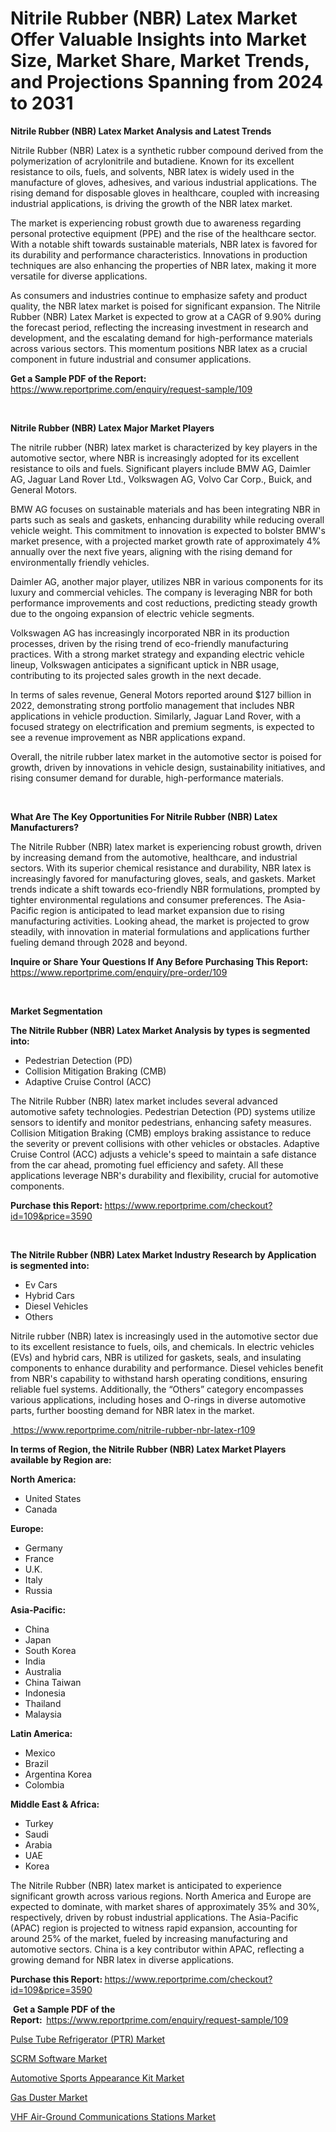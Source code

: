 <p><h1>Nitrile Rubber (NBR) Latex Market Offer Valuable Insights into Market Size, Market Share, Market Trends, and Projections Spanning from 2024 to 2031</h1></p><p><strong>Nitrile Rubber (NBR) Latex Market Analysis and Latest Trends</strong></p>
<p><p>Nitrile Rubber (NBR) Latex is a synthetic rubber compound derived from the polymerization of acrylonitrile and butadiene. Known for its excellent resistance to oils, fuels, and solvents, NBR latex is widely used in the manufacture of gloves, adhesives, and various industrial applications. The rising demand for disposable gloves in healthcare, coupled with increasing industrial applications, is driving the growth of the NBR latex market.</p><p>The market is experiencing robust growth due to awareness regarding personal protective equipment (PPE) and the rise of the healthcare sector. With a notable shift towards sustainable materials, NBR latex is favored for its durability and performance characteristics. Innovations in production techniques are also enhancing the properties of NBR latex, making it more versatile for diverse applications.</p><p>As consumers and industries continue to emphasize safety and product quality, the NBR latex market is poised for significant expansion. The Nitrile Rubber (NBR) Latex Market is expected to grow at a CAGR of 9.90% during the forecast period, reflecting the increasing investment in research and development, and the escalating demand for high-performance materials across various sectors. This momentum positions NBR latex as a crucial component in future industrial and consumer applications.</p></p>
<p><strong>Get a Sample PDF of the Report:&nbsp;</strong> <a href="https://www.reportprime.com/enquiry/request-sample/109">https://www.reportprime.com/enquiry/request-sample/109</a></p>
<p>&nbsp;</p>
<p><strong>Nitrile Rubber (NBR) Latex Major Market Players</strong></p>
<p><p>The nitrile rubber (NBR) latex market is characterized by key players in the automotive sector, where NBR is increasingly adopted for its excellent resistance to oils and fuels. Significant players include BMW AG, Daimler AG, Jaguar Land Rover Ltd., Volkswagen AG, Volvo Car Corp., Buick, and General Motors.</p><p>BMW AG focuses on sustainable materials and has been integrating NBR in parts such as seals and gaskets, enhancing durability while reducing overall vehicle weight. This commitment to innovation is expected to bolster BMW's market presence, with a projected market growth rate of approximately 4% annually over the next five years, aligning with the rising demand for environmentally friendly vehicles.</p><p>Daimler AG, another major player, utilizes NBR in various components for its luxury and commercial vehicles. The company is leveraging NBR for both performance improvements and cost reductions, predicting steady growth due to the ongoing expansion of electric vehicle segments.</p><p>Volkswagen AG has increasingly incorporated NBR in its production processes, driven by the rising trend of eco-friendly manufacturing practices. With a strong market strategy and expanding electric vehicle lineup, Volkswagen anticipates a significant uptick in NBR usage, contributing to its projected sales growth in the next decade.</p><p>In terms of sales revenue, General Motors reported around $127 billion in 2022, demonstrating strong portfolio management that includes NBR applications in vehicle production. Similarly, Jaguar Land Rover, with a focused strategy on electrification and premium segments, is expected to see a revenue improvement as NBR applications expand.</p><p>Overall, the nitrile rubber latex market in the automotive sector is poised for growth, driven by innovations in vehicle design, sustainability initiatives, and rising consumer demand for durable, high-performance materials.</p></p>
<p>&nbsp;</p>
<p><strong>What Are The Key Opportunities For Nitrile Rubber (NBR) Latex Manufacturers?</strong></p>
<p><p>The Nitrile Rubber (NBR) latex market is experiencing robust growth, driven by increasing demand from the automotive, healthcare, and industrial sectors. With its superior chemical resistance and durability, NBR latex is increasingly favored for manufacturing gloves, seals, and gaskets. Market trends indicate a shift towards eco-friendly NBR formulations, prompted by tighter environmental regulations and consumer preferences. The Asia-Pacific region is anticipated to lead market expansion due to rising manufacturing activities. Looking ahead, the market is projected to grow steadily, with innovation in material formulations and applications further fueling demand through 2028 and beyond.</p></p>
<p><strong>Inquire or Share Your Questions If Any Before Purchasing This Report:</strong> <a href="https://www.reportprime.com/enquiry/pre-order/109">https://www.reportprime.com/enquiry/pre-order/109</a></p>
<p>&nbsp;</p>
<p><strong>Market Segmentation</strong></p>
<p><strong>The Nitrile Rubber (NBR) Latex Market Analysis by types is segmented into:</strong></p>
<p><ul><li>Pedestrian Detection (PD)</li><li>Collision Mitigation Braking (CMB)</li><li>Adaptive Cruise Control (ACC)</li></ul></p>
<p><p>The Nitrile Rubber (NBR) latex market includes several advanced automotive safety technologies. Pedestrian Detection (PD) systems utilize sensors to identify and monitor pedestrians, enhancing safety measures. Collision Mitigation Braking (CMB) employs braking assistance to reduce the severity or prevent collisions with other vehicles or obstacles. Adaptive Cruise Control (ACC) adjusts a vehicle's speed to maintain a safe distance from the car ahead, promoting fuel efficiency and safety. All these applications leverage NBR's durability and flexibility, crucial for automotive components.</p></p>
<p><strong>Purchase this Report:&nbsp;</strong><a href="https://www.reportprime.com/checkout?id=109&price=3590">https://www.reportprime.com/checkout?id=109&price=3590</a></p>
<p>&nbsp;</p>
<p><strong>The Nitrile Rubber (NBR) Latex Market Industry Research by Application is segmented into:</strong></p>
<p><ul><li>Ev Cars</li><li>Hybrid Cars</li><li>Diesel Vehicles</li><li>Others</li></ul></p>
<p><p>Nitrile rubber (NBR) latex is increasingly used in the automotive sector due to its excellent resistance to fuels, oils, and chemicals. In electric vehicles (EVs) and hybrid cars, NBR is utilized for gaskets, seals, and insulating components to enhance durability and performance. Diesel vehicles benefit from NBR's capability to withstand harsh operating conditions, ensuring reliable fuel systems. Additionally, the “Others” category encompasses various applications, including hoses and O-rings in diverse automotive parts, further boosting demand for NBR latex in the market.</p></p>
<p><a href="https://www.reportprime.com/nitrile-rubber-nbr-latex-r109">&nbsp;https://www.reportprime.com/nitrile-rubber-nbr-latex-r109</a></p>
<p><strong>In terms of Region, the Nitrile Rubber (NBR) Latex Market Players available by Region are:</strong></p>
<p>
    <p> <strong> North America: </strong>
        <ul>
            <li>United States</li>
            <li>Canada</li>
        </ul>
        </p> 
    <p> <strong> Europe: </strong>
        <ul>
            <li>Germany</li>
            <li>France</li>
            <li>U.K.</li>
            <li>Italy</li>
            <li>Russia</li>
        </ul>
        </p> 
    <p> <strong> Asia-Pacific: </strong>
        <ul>
            <li>China</li>
            <li>Japan</li>
            <li>South Korea</li>
            <li>India</li>
            <li>Australia</li>
            <li>China Taiwan</li>
            <li>Indonesia</li>
            <li>Thailand</li>
            <li>Malaysia</li>
        </ul>
        </p> 
    <p> <strong> Latin America: </strong>
        <ul>
            <li>Mexico</li>
            <li>Brazil</li>
            <li>Argentina Korea</li>
            <li>Colombia</li>
        </ul>
        </p> 
    <p> <strong> Middle East & Africa: </strong>
        <ul>
            <li>Turkey</li>
            <li>Saudi</li>
            <li>Arabia</li>
            <li>UAE</li>
            <li>Korea</li>
        </ul>
    </p>
    </p>
<p><p>The Nitrile Rubber (NBR) latex market is anticipated to experience significant growth across various regions. North America and Europe are expected to dominate, with market shares of approximately 35% and 30%, respectively, driven by robust industrial applications. The Asia-Pacific (APAC) region is projected to witness rapid expansion, accounting for around 25% of the market, fueled by increasing manufacturing and automotive sectors. China is a key contributor within APAC, reflecting a growing demand for NBR latex in diverse applications.</p></p>
<p><strong>Purchase this Report: </strong><a href="https://www.reportprime.com/checkout?id=109&price=3590">https://www.reportprime.com/checkout?id=109&price=3590</a></p>
<p>&nbsp;<strong>Get a Sample PDF of the Report:&nbsp;&nbsp;</strong><a href="https://www.reportprime.com/enquiry/request-sample/109">https://www.reportprime.com/enquiry/request-sample/109</a></p>
<p><strong></strong></p>
<p><p><a href="https://issuu.com/reportprime-2/docs/pulse-tube-refrigerator-ptr-market-_9a61f8ea674fde">Pulse Tube Refrigerator (PTR) Market</a></p><p><a href="https://www.linkedin.com/pulse/scrm-software-market-share-new-trends-analysis-its-type-application-ekfmf?trackingId=YIocGZ%2BbRKOtm9fSWRDnvQ%3D%3D">SCRM Software Market</a></p><p><a href="https://github.com/marloy8/Market-Research-Report-List-6/blob/main/automotive-sports-appearance-kit-market.md">Automotive Sports Appearance Kit Market</a></p><p><a href="https://www.linkedin.com/pulse/market-forecast-global-gas-duster-trends-impact-analysis-ufmqe?trackingId=kLfu7OZOSxW70ht2Ax%2FpWw%3D%3D">Gas Duster Market</a></p><p><a href="https://medium.com/@paulmcglynn6456/the-market-study-covers-the-vhf-air-ground-communications-stations-market-across-various-segments-51c32ef98877">VHF Air-Ground Communications Stations Market</a></p></p>